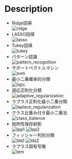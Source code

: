 # Description
 * Ridge回帰<br>
 ![ridge](https://user-images.githubusercontent.com/61660491/76135086-1fd25f00-6067-11ea-97ab-4687156c10f4.png)
 * LASSO回帰<br>
 ![lasso](https://user-images.githubusercontent.com/61660491/76135121-7f306f00-6067-11ea-9c7c-eb9d35b8936f.png)
 * Tukey回帰<br>
 ![tukey](https://user-images.githubusercontent.com/61660491/76135133-92433f00-6067-11ea-8a5d-f682d8c45d93.png)
 * パターン認識<br>
 ![pattern_recognition](https://user-images.githubusercontent.com/61660491/76135142-a0915b00-6067-11ea-82ba-aac783d1efa6.png)
 * サポートベクトルマシン<br>
 ![svm](https://user-images.githubusercontent.com/61660491/76135155-b4d55800-6067-11ea-8e79-c9a9ec6d9333.png)
 * 最小二乗確率的分類<br>
 ![lspc](https://user-images.githubusercontent.com/61660491/76135166-d1719000-6067-11ea-93c3-4efb0aad53d6.png)
 * 適応正則化分類<br>
 ![adaptive_regularization](https://user-images.githubusercontent.com/61660491/76135185-ed753180-6067-11ea-9f01-ef240f15462b.png)
 * ラプラス正則化最小二乗分類<br>
 ![laplace_regularization](https://user-images.githubusercontent.com/61660491/76135194-00880180-6068-11ea-9ede-c87bb59e1018.png)
 * クラス比重み付き最小二乗法<br>
 ![class_balance](https://user-images.githubusercontent.com/61660491/76135204-257c7480-6068-11ea-8250-f2003e503d46.png)
 * 局所性保存射影<br>
 ![lpp1](https://user-images.githubusercontent.com/61660491/76135250-70968780-6068-11ea-874b-e2f24b3d9e9b.png)
 ![lpp2](https://user-images.githubusercontent.com/61660491/76135246-6ffdf100-6068-11ea-9175-42af6abf57ac.png)
 * フィッシャー判別分類<br>
 ![lda1](https://user-images.githubusercontent.com/61660491/76135267-a89dca80-6068-11ea-8e1e-039946fd3b63.png)
 ![lda2](https://user-images.githubusercontent.com/61660491/76135266-a8053400-6068-11ea-960e-f4dce03b4ffc.png)
 * ラプラス固有写像<br>
 ![lem](https://user-images.githubusercontent.com/61660491/76135281-c8cd8980-6068-11ea-91c9-c3046a270b8f.png)

